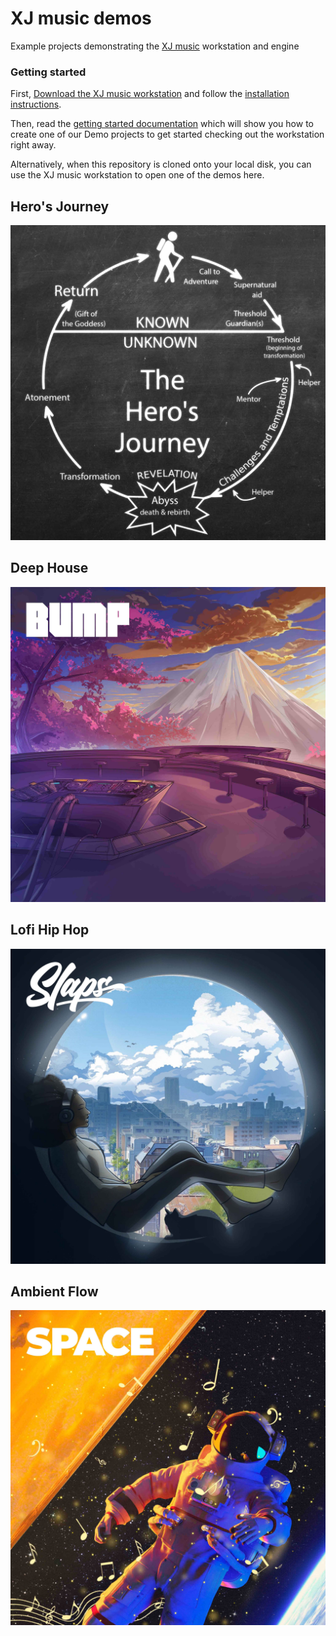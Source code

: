 # XJ music demos

Example projects demonstrating the [XJ music](https://xjmusic.com) workstation and engine

### Getting started

First, [Download the XJ music workstation](https://xjmusic.com/download) and follow the [installation instructions](https://docs.xjmusic.com/installation/).

Then, read the [getting started documentation](https://docs.xjmusic.com/getting-started/) which will show you how to create one of our Demo projects to get started checking out the workstation right away.

Alternatively, when this repository is cloned onto your local disk, you can use the XJ music workstation to open one of the demos here.

## Hero's Journey

[![Hero's Journey](Heros-Journey-Demo/Heros-Journey-Demo.jpg)](Heros-Journey-Demo)

## Deep House

[![Deep House](Deep-House-Demo/Deep-House-Demo.jpg)](Deep-House-Demo)

## Lofi Hip Hop

[![Lofi Hip Hop](Lofi-Hip-Hop-Demo/Lofi-Hip-Hop-Demo.jpg)](Lofi-Hip-Hop-Demo)

## Ambient Flow

[![Ambient Flow](Ambient-Flow-Demo/Ambient-Flow-Demo.jpg)](Ambient-Flow-Demo)